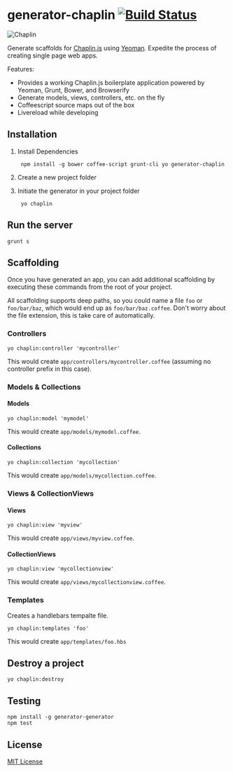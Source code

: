 # generator-chaplin [![Build Status](https://secure.travis-ci.org/chrisabrams/generator-chaplin.png?branch=master)](https://travis-ci.org/chrisabrams/generator-chaplin)

![Chaplin](http://s3.amazonaws.com/imgly_production/3401027/original.png)

Generate scaffolds for [Chaplin.js](http://chaplinjs.org/) using [Yeoman](http://yeoman.io). Expedite the process of creating single page web apps.

Features:

- Provides a working Chaplin.js boilerplate application powered by Yeoman, Grunt, Bower, and Browserify
- Generate models, views, controllers, etc. on the fly
- Coffeescript source maps out of the box
- Livereload while developing

## Installation

1. Install Dependencies

        npm install -g bower coffee-script grunt-cli yo generator-chaplin

2. Create a new project folder

3. Initiate the generator in your project folder

        yo chaplin

## Run the server

    grunt s

## Scaffolding
Once you have generated an app, you can add additional scaffolding by executing these commands from the root of your project.

All scaffolding supports deep paths, so you could name a file `foo` or `foo/bar/baz`, which would end up as `foo/bar/baz.coffee`. Don't worry about the file extension, this is take care of automatically.

### Controllers

    yo chaplin:controller 'mycontroller'

This would create `app/controllers/mycontroller.coffee` (assuming no controller prefix in this case).

### Models & Collections

#### Models

    yo chaplin:model 'mymodel'

This would create `app/models/mymodel.coffee`.

#### Collections

    yo chaplin:collection 'mycollection'

This would create `app/models/mycollection.coffee`.

### Views & CollectionViews

#### Views

    yo chaplin:view 'myview'

This would create `app/views/myview.coffee`.

#### CollectionViews

    yo chaplin:view 'mycollectionview'

This would create `app/views/mycollectionview.coffee`.

### Templates
Creates a handlebars tempalte file.

    yo chaplin:templates 'foo'

This would create `app/templates/foo.hbs`

## Destroy a project

    yo chaplin:destroy

## Testing

    npm install -g generator-generator
    npm test

## License

[MIT License](http://en.wikipedia.org/wiki/MIT_License)
